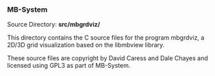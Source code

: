 ### MB-System

Source Directory: **src/mbgrdviz/**

This directory contains the C source files for the program mbgrdviz, a 2D/3D grid visualization based on the libmbview library.

These source files are copyright by David Caress and Dale Chayes and licensed using GPL3 as part of MB-System.

